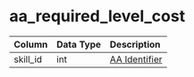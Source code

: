 # aa_required_level_cost

| Column | Data Type | Description |
| :--- | :--- | :--- |
| skill_id | int | [AA Identifier](aa_ability.md) |

